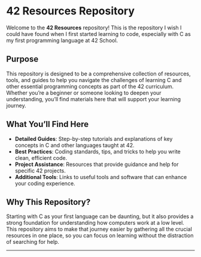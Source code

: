 # 42 Resources Repository

Welcome to the **42 Resources** repository! This is the repository I wish I could have found when I first started learning to code, especially with C as my first programming language at 42 School. 

## Purpose

This repository is designed to be a comprehensive collection of resources, tools, and guides to help you navigate the challenges of learning C and other essential programming concepts as part of the 42 curriculum. Whether you’re a beginner or someone looking to deepen your understanding, you’ll find materials here that will support your learning journey.

## What You’ll Find Here

- **Detailed Guides**: Step-by-step tutorials and explanations of key concepts in C and other languages taught at 42.
- **Best Practices**: Coding standards, tips, and tricks to help you write clean, efficient code.
- **Project Assistance**: Resources that provide guidance and help for specific 42 projects.
- **Additional Tools**: Links to useful tools and software that can enhance your coding experience.

## Why This Repository?

Starting with C as your first language can be daunting, but it also provides a strong foundation for understanding how computers work at a low level. This repository aims to make that journey easier by gathering all the crucial resources in one place, so you can focus on learning without the distraction of searching for help.





---
